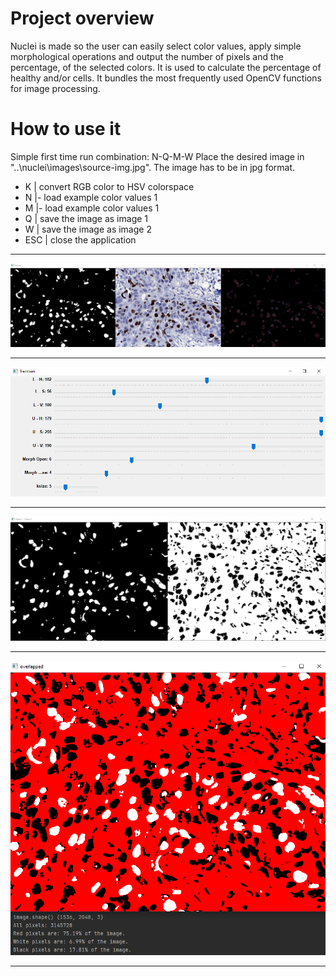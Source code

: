 # Project overview
Nuclei is made so the user can easily select color values, apply simple morphological operations and output the number of pixels and the percentage, of the selected colors. It is used to calculate the percentage of healthy and/or cells. It bundles the most frequently used OpenCV functions for image processing.

# How to use it
Simple first time run combination: N-Q-M-W
Place the desired image in "..\nuclei\images\source-img.jpg". The image has to be in jpg format.
* K | convert RGB color to HSV colorspace
* N |- load example color values 1
* M |- load example color values 1
* Q | save the image as image 1
* W | save the image as image 2
* ESC | close the application
___
![Initial window showing the color which we are isolating](https://github.com/RelapsedCode/Nuclei-master/blob/main/demo-images/Capture.PNG)
___
![Trackbar values](https://github.com/RelapsedCode/Nuclei-master/blob/main/demo-images/Capture2.PNG)
___
![Masks of both collors compared](https://github.com/RelapsedCode/Nuclei-master/blob/main/demo-images/Capture3.PNG)
___
![Final result](https://github.com/RelapsedCode/Nuclei-master/blob/main/demo-images/Capture4.PNG)
___